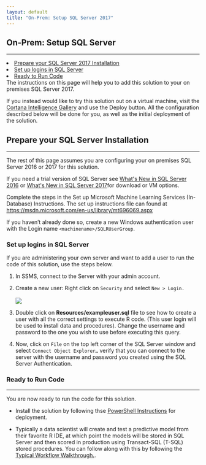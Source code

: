 ```yaml
---
layout: default
title: "On-Prem: Setup SQL Server 2017"
---
```


## On-Prem: Setup SQL Server
--------------------------

<div class="row">
    <div class="col-md-6">
        <div class="toc">
            <li><a href="#prepare-your-sql-server-installation">Prepare your SQL Server 2017 Installation</a></li>
            <li><a href="#set-up-logins-in-sql-server">Set up logins in SQL Server</a></li>
            <li><a href="#ready-to-run-code">Ready to Run Code</a></li>
        </div>
    </div>
    <div class="col-md-6">
        The instructions on this page will help you to add this solution to your on premises SQL Server 2017.  
        <p>
        If you instead would like to try this solution out on a virtual machine, visit the <a href="{{ site.aka_url }}">Cortana Intelligence Gallery</a> and use the Deploy button.  All the configuration described below will be done for you, as well as the initial deployment of the solution. </p>
    </div>
</div>

## Prepare your SQL Server Installation
-------------------------------------------

The rest of this page assumes you are configuring your on premises SQL Server 2016 or 2017 for this solution.

If you need a trial version of SQL Server see [What's New in SQL Server 2016](https://msdn.microsoft.com/en-us/library/bb500435.aspx) or [What's New in SQL Server 2017](https://docs.microsoft.com/en-us/sql/sql-server/what-s-new-in-sql-server-2017)for download or VM options. 

Complete the steps in the Set up Microsoft Machine Learning Services (In-Database) Instructions. The set up instructions file can found at  <a href="https://msdn.microsoft.com/en-us/library/mt696069.aspx" target="_blank"> https://msdn.microsoft.com/en-us/library/mt696069.aspx</a>

If you haven’t already done so, create a new Windows authentication user with the Login name <code>&lt;machinename&gt;/SQLRUserGroup</code>. 

### Set up logins in SQL Server
If you are administering your own server and want to add a user to run the code of this solution, use the steps below.

1.	In SSMS, connect to the Server with your admin account.
2.	Create a new user: Right click on <code>Security</code> and select <code>New &gt; Login.</code> <br/>
    <br/>
    <img src="images/newuser.png" >


 
4. Double click on **Resources/exampleuser.sql** file to see how to create a user with all the correct settings to execute R code. (This user login will be used to install data and procedures). Change the username and password to the one you wish to use before executing this query.

6.	Now, click on `File` on the top left corner of the SQL Server window and select `Connect Object Explorer…` verify that you can connect to the server with the username and password you created using the SQL Server Authentication.


### Ready to Run Code 
---------------------

You are now ready to run the code for this solution.  

* Install the solution by following thse <a href="Powershell_Instructions.html">PowerShell Instructions</a> for deployment.

* Typically a data scientist will create and test a predictive model from their favorite R IDE, at which point the models will be stored in SQL Server and then scored in production using Transact-SQL (T-SQL) stored procedures. 
You can follow along with this by following the <a href="Typical.html">Typical Workflow Walkthrough.</a>.


	